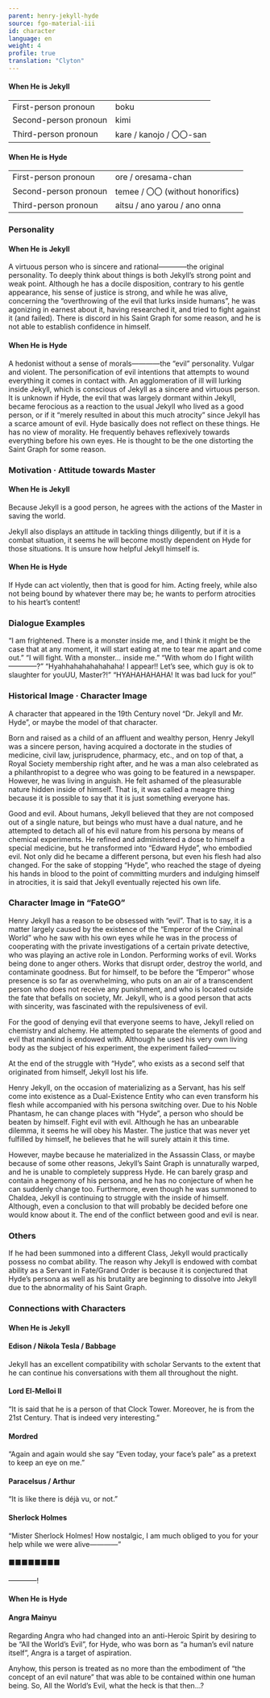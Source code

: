 ```yaml
---
parent: henry-jekyll-hyde
source: fgo-material-iii
id: character
language: en
weight: 4
profile: true
translation: "Clyton"
---
```


#### When He is Jekyll

<table>
  <tr><td>First-person pronoun</td><td>boku</td></tr>
  <tr><td>Second-person pronoun</td><td>kimi</td></tr>
  <tr><td>Third-person pronoun</td><td>kare / kanojo / 〇〇-san</td></tr>
</table>

#### When He is Hyde

<table>
  <tr><td>First-person pronoun</td><td>ore / oresama-chan</td></tr>
  <tr><td>Second-person pronoun</td><td>temee / 〇〇 (without honorifics)</td></tr>
  <tr><td>Third-person pronoun</td><td>aitsu / ano yarou / ano onna</td></tr>
</table>

### Personality

#### When He is Jekyll

A virtuous person who is sincere and rational————the original personality. To deeply think about things is both Jekyll’s strong point and weak point. Although he has a docile disposition, contrary to his gentle appearance, his sense of justice is strong, and while he was alive, concerning the “overthrowing of the evil that lurks inside humans”, he was agonizing in earnest about it, having researched it, and tried to fight against it (and failed). There is discord in his Saint Graph for some reason, and he is not able to establish confidence in himself.

#### When He is Hyde

A hedonist without a sense of morals————the “evil” personality. Vulgar and violent. The personification of evil intentions that attempts to wound everything it comes in contact with. An agglomeration of ill will lurking inside Jekyll, which is conscious of Jekyll as a sincere and virtuous person. It is unknown if Hyde, the evil that was largely dormant within Jekyll, became ferocious as a reaction to the usual Jekyll who lived as a good person, or if it “merely resulted in about this much atrocity” since Jekyll has a scarce amount of evil. Hyde basically does not reflect on these things. He has no view of morality. He frequently behaves reflexively towards everything before his own eyes. He is thought to be the one distorting the Saint Graph for some reason.

### Motivation · Attitude towards Master

#### When He is Jekyll

Because Jekyll is a good person, he agrees with the actions of the Master in saving the world.

Jekyll also displays an attitude in tackling things diligently, but if it is a combat situation, it seems he will become mostly dependent on Hyde for those situations. It is unsure how helpful Jekyll himself is.

#### When He is Hyde

If Hyde can act violently, then that is good for him. Acting freely, while also not being bound by whatever there may be; he wants to perform atrocities to his heart’s content!

### Dialogue Examples

“I am frightened. There is a monster inside me, and I think it might be the case that at any moment, it will start eating at me to tear me apart and come out.”
“I will fight. With a monster… inside me.”
“With whom do I fight wiIith————?”
“Hyahhahahahahahaha! I appear!! Let’s see, which guy is ok to slaughter for youUU, Master?!”
“HYAHAHAHAHA! It was bad luck for you!”

### Historical Image · Character Image

A character that appeared in the 19th Century novel “Dr. Jekyll and Mr. Hyde”, or maybe the model of that character.

Born and raised as a child of an affluent and wealthy person, Henry Jekyll was a sincere person, having acquired a doctorate in the studies of medicine, civil law, jurisprudence, pharmacy, etc., and on top of that, a Royal Society membership right after, and he was a man also celebrated as a philanthropist to a degree who was going to be featured in a newspaper. However, he was living in anguish. He felt ashamed of the pleasurable nature hidden inside of himself. That is, it was called a meagre thing because it is possible to say that it is just something everyone has.

Good and evil. About humans, Jekyll believed that they are not composed out of a single nature, but beings who must have a dual nature, and he attempted to detach all of his evil nature from his persona by means of chemical experiments. He refined and administered a dose to himself a special medicine, but he transformed into “Edward Hyde”, who embodied evil. Not only did he became a different persona, but even his flesh had also changed. For the sake of stopping “Hyde”, who reached the stage of dyeing his hands in blood to the point of committing murders and indulging himself in atrocities, it is said that Jekyll eventually rejected his own life.

### Character Image in “FateGO”

Henry Jekyll has a reason to be obsessed with “evil”. That is to say, it is a matter largely caused by the existence of the “Emperor of the Criminal World” who he saw with his own eyes while he was in the process of cooperating with the private investigations of a certain private detective, who was playing an active role in London. Performing works of evil. Works being done to anger others. Works that disrupt order, destroy the world, and contaminate goodness. But for himself, to be before the “Emperor” whose presence is so far as overwhelming, who puts on an air of a transcendent person who does not receive any punishment, and who is located outside the fate that befalls on society, Mr. Jekyll, who is a good person that acts with sincerity, was fascinated with the repulsiveness of evil.

For the good of denying evil that everyone seems to have, Jekyll relied on chemistry and alchemy. He attempted to separate the elements of good and evil that mankind is endowed with. Although he used his very own living body as the subject of his experiment, the experiment failed————

At the end of the struggle with “Hyde”, who exists as a second self that originated from himself, Jekyll lost his life.

Henry Jekyll, on the occasion of materializing as a Servant, has his self come into existence as a Dual-Existence Entity who can even transform his flesh while accompanied with his persona switching over. Due to his Noble Phantasm, he can change places with “Hyde”, a person who should be beaten by himself. Fight evil with evil. Although he has an unbearable dilemma, it seems he will obey his Master. The justice that was never yet fulfilled by himself, he believes that he will surely attain it this time.

However, maybe because he materialized in the Assassin Class, or maybe because of some other reasons, Jekyll’s Saint Graph is unnaturally warped, and he is unable to completely suppress Hyde. He can barely grasp and contain a hegemony of his persona, and he has no conjecture of when he can suddenly change too. Furthermore, even though he was summoned to Chaldea, Jekyll is continuing to struggle with the inside of himself. Although, even a conclusion to that will probably be decided before one would know about it. The end of the conflict between good and evil is near.

### Others

If he had been summoned into a different Class, Jekyll would practically possess no combat ability. The reason why Jekyll is endowed with combat ability as a Servant in Fate/Grand Order is because it is conjectured that Hyde’s persona as well as his brutality are beginning to dissolve into Jekyll due to the abnormality of his Saint Graph.

### Connections with Characters

#### When He is Jekyll

#### Edison / Nikola Tesla / Babbage

Jekyll has an excellent compatibility with scholar Servants to the extent that he can continue his conversations with them all throughout the night.

#### Lord El-Melloi II

“It is said that he is a person of that Clock Tower. Moreover, he is from the 21st Century. That is indeed very interesting.”

#### Mordred

“Again and again would she say “Even today, your face’s pale” as a pretext to keep an eye on me.”

#### Paracelsus / Arthur

“It is like there is déjà vu, or not.”

#### Sherlock Holmes

“Mister Sherlock Holmes! How nostalgic, I am much obliged to you for your help while we were alive————”

#### ■■■■■■■■

————!

#### When He is Hyde

#### Angra Mainyu

Regarding Angra who had changed into an anti-Heroic Spirit by desiring to be “All the World’s Evil”, for Hyde, who was born as “a human’s evil nature itself”, Angra is a target of aspiration.

Anyhow, this person is treated as no more than the embodiment of “the concept of an evil nature” that was able to be contained within one human being. So, All the World’s Evil, what the heck is that then…?
